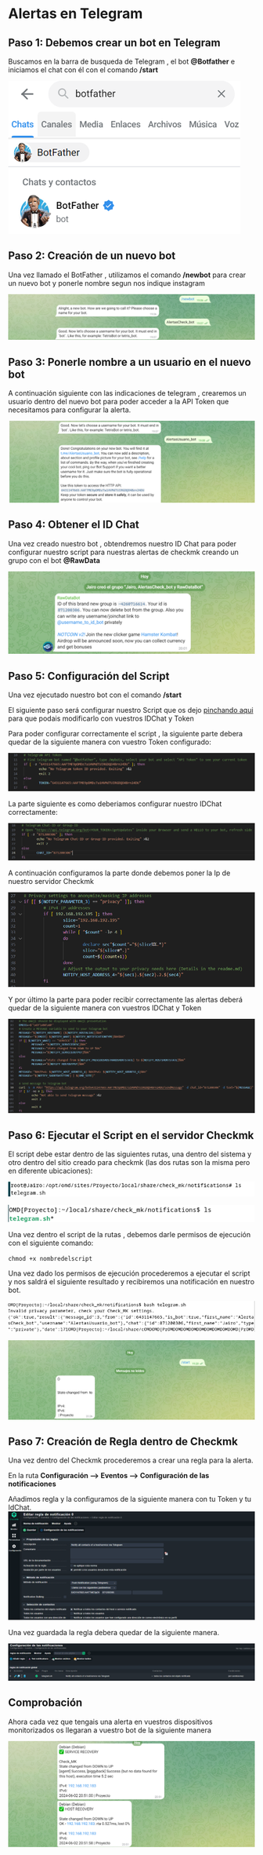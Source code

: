 # Alertas en Telegram

## **Paso 1: Debemos crear un bot en Telegram**


Buscamos en la barra de busqueda de Telegram , el bot **@Botfather** e iniciamos el chat con él con el comando **/start**

![image](/img/capturas/Botfather.png)

## **Paso 2: Creación de un nuevo bot**

Una vez llamado el BotFather , utilizamos el comando **/newbot** para crear un nuevo bot y ponerle nombre segun nos indique instagram

![image](/img/capturas/newbot.png)

## **Paso 3: Ponerle nombre a un usuario en el nuevo bot**

A continuación siguiente con las indicaciones de telegram , crearemos un usuario dentro del nuevo bot para poder acceder a la API Token que necesitamos para configurar la alerta.

![image](/img/capturas/UsuarioApi.png)

## **Paso 4: Obtener el ID Chat**

Una vez creado nuestro bot , obtendremos nuestro ID Chat para poder configurar nuestro script para nuestras alertas de checkmk creando un grupo con el bot **@RawData**

![image](/img/capturas/IdChat.png)

## **Paso 5: Configuración del Script**

Una vez ejecutado nuestro bot con el comando **/start**

El siguiente paso será configurar nuestro Script que os dejo [pinchando aqui](/contenido/telegram.sh) para que podais modificarlo con vuestros IDChat y Token

Para poder configurar correctamente el script , la siguiente parte debera quedar de la siguiente manera con vuestro Token configurado:

![image](/img/capturas/Token.png)

La parte siguiente es como deberiamos configurar nuestro IDChat correctamente:

![image](/img/capturas/ScriptID.png)

A continuación configuramos la parte donde debemos poner la Ip de nuestro servidor Checkmk

![image](/img/capturas/ip.png)

Y por último la parte para poder recibir correctamente las alertas deberá quedar de la siguiente manera con vuestros IDChat y Token

![image](/img/capturas/msg.png)

## **Paso 6: Ejecutar el Script en el servidor Checkmk**

El script debe estar dentro de las siguientes rutas, una dentro del sistema y otro dentro del sitio creado para checkmk (las dos rutas son la misma pero en diferente ubicaciones):

![image](/img/capturas/Ruta1.png)

![image](/img/capturas/ruta2.png)

Una vez dentro el script de la rutas , debemos darle permisos de ejecución con el siguiente comando:

``
chmod +x nombredelscript
``

Una vez dado los permisos de ejecución procederemos a ejecutar el script y nos saldrá el siguiente resultado y recibiremos una notificación en nuestro bot.

![image](/img/capturas/ejecucion.png)

![image](/img/capturas/noti.png)

## **Paso 7: Creación de Regla dentro de Checkmk**
Una vez dentro del Checkmk procederemos a crear una regla para la alerta.

En la ruta **Configuración --> Eventos --> Configuración de las notificaciones**

Añadimos regla y la configuramos de la siguiente manera con tu Token y tu IdChat.
![image](/img/capturas/regla.png)

Una vez guardada la regla debera quedar de la siguiente manera.

![image](/img/capturas/finRegla.png)

## Comprobación
Ahora cada vez que tengais una alerta en vuestros dispositivos monitorizados os llegaran a vuestro bot de la siguiente manera

![image](/img/capturas/Alerta.png)
